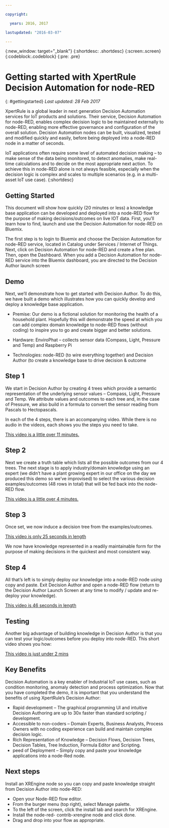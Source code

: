 ```yaml
---

copyright:

  years: 2016, 2017

lastupdated: "2016-03-07"

---
```


{:new_window: target="_blank"}
{:shortdesc: .shortdesc}
{:screen:.screen}
{:codeblock:.codeblock}
{:pre: .pre}

# Getting started with XpertRule Decision Automation for node-RED
{: #gettingstarted} 
*Last updated: 28 Feb 2017*

XpertRule is a global leader in next generation Decision Automation services for IoT products and solutions. Their service, Decision Automation for node-RED, enables complex decision logic to be maintained externally to node-RED, enabling more effective governance and configuration of the overall solution. Decision Automation nodes can be built, visualized, tested and modified quickly and easily, before being deployed into a node-RED node in a matter of seconds.

IoT applications often require some level of automated decision making – to make sense of the data being monitored, to detect anomalies, make real-time calculations and to decide on the most appropriate next action. To achieve this in node-RED alone is not always feasible, especially when the decision logic is complex and scales to multiple scenarios (e.g. in a multi-asset IoT use case).
{:shortdesc}

## Getting Started
This document will show how quickly (20 minutes or less) a knowledge base application can be developed and deployed into a node-RED flow for the purpose of making decisions/outcomes on live IOT data. First, you’ll learn how to find, launch and use the Decision Automation for node-RED on Bluemix.

The first step is to login to Bluemix and choose the Decision Automation for node-RED service, located in Catalog under Services / Internet of Things. Next, click on Decision Automation for node-RED and create a free plan. Then, open the Dashboard. When you add a Decision Automation for node-RED service into the Bluemix dashboard, you are directed to the Decision Author launch screen

## Demo
Next, we’ll demonstrate how to get started with Decision Author. To do this, we have built a demo which illustrates how you can quickly develop and deploy a knowledge base application.

- Premise: Our demo is a fictional solution for monitoring the health of a household plant. Hopefully this will demonstrate the speed at which you can add complex domain knowledge to node-RED flows (without coding) to inspire you to go and create bigger and better solutions.

- Hardware: EnviroPhat – collects sensor data (Compass, Light, Pressure and Temp) and Raspberry Pi

- Technologies: node-RED (to wire everything together) and Decision Author (to create a knowledge base to drive decision &amp; outcome

## Step 1
We start in Decision Author by creating 4 trees which provide a semantic representation of the underlying sensor values – Compass, Light, Pressure and Temp. We attribute values and outcomes to each tree and, in the case of Pressure, we also build in a formula to convert the sensor reading from Pascals to Hectopascals.

In each of the 4 steps, there is an accompanying video. While there is no audio in the videos, each shows you the steps you need to take.

[This video is a little over 11 minutes.](https://www.youtube.com/watch?v=iXw0lcRnJSA&amp;feature=youtu.be)

## Step 2
Next we create a truth table which lists all the possible outcomes from our 4 trees. The next stage is to apply industry/domain knowledge using an expert (we didn’t have a plant growing expert in our office on the day we produced this demo so we’ve improvised) to select the various decision examples/outcomes (48 rows in total) that will be fed back into the node-RED flow.

[This video is a little over 4 minutes.](https://www.youtube.com/watch?v=z5zoEIomgQ8&amp;feature=youtu.be)

## Step 3
Once set, we now induce a decision tree from the examples/outcomes.

[This video is only 25 seconds in length](https://www.youtube.com/watch?v=PtgHa0lFio8&amp;feature=youtu.be)

We now have knowledge represented in a readily maintainable form for the purpose of making decisions in the quickest and most consistent way.

## Step 4
All that’s left is to simply deploy our knowledge into a node-RED node using copy and paste. Exit Decision Author and open a node-RED flow (return to the Decision Author Launch Screen at any time to modify / update and re-deploy your knowledge).

[This video is 46 seconds in length](https://www.youtube.com/watch?v=w9GWBqOhbH0&amp;feature=youtu.be)

## Testing
Another big advantage of building knowledge in Decision Author is that you can test your logic/outcomes before you deploy into node-RED. This short video shows you how:

[This video is just under 2 mins](https://www.youtube.com/watch?v=mb8gxwwgJjo&amp;feature=youtu.be)

## Key Benefits
Decision Automation is a key enabler of Industrial IoT use cases, such as condition monitoring, anomaly detection and process optimization. Now that you have completed the demo, it is important that you understand the benefits of using XpertRule’s Decision Author:
- Rapid development – The graphical programming UI and intuitive Decision Authoring are up to 30x faster than standard scripting / development.
- Accessible to non-coders – Domain Experts, Business Analysts, Process Owners with no coding experience can build and maintain complex decision logic.
- Rich Representation of Knowledge – Decision Flows, Decision Trees, Decision Tables, Tree Induction, Formula Editor and Scripting.
- peed of Deployment – Simply copy and paste your knowledge applications into a node-Red node.

## Next steps
Install an XREngine node so you can copy and paste knowledge straight from Decision Author into node-RED:
- Open your Node-RED flow editor.
- From the burger menu (top right), select Manage palette.
- To the left of the screen, click the install tab and search for XREngine.
- Install the node-red- contrib-xrengine node and click done.
- Drag and drop into your flow as appropriate.
